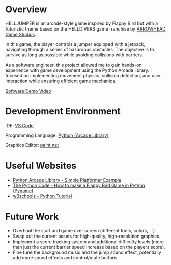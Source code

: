 # Overview

HELLJUMPER is an arcade-style game inspired by Flappy Bird but with a futuristic theme based on the HELLDIVERS game franchise by [ARROWHEAD Game Studios](https://www.arrowheadgamestudios.com/).

In this game, the player controls a jumper equipped with a jetpack, navigating through a series of hazardous obstacles. The objective is to survive as long as possible while avoiding collisions with barriers.

As a software engineer, this project allowed me to gain hands-on experience with game development using the Python Arcade library. I focused on implementing movement physics, collision detection, and user interaction while ensuring efficient game mechanics.

[Software Demo Video](http://youtube.link.goes.here)

# Development Environment

IDE: [VS Code](https://code.visualstudio.com/download)

Programming Language: [Python (Arcade Library)](https://api.arcade.academy/en/latest/)

Graphics Editor: [paint.net](https://www.getpaint.net/)

# Useful Websites

* [Python Arcade Library - Simple Platformer Example](https://api.arcade.academy/en/development/tutorials/platform_tutorial/index.html)
* [The Python Code - How to make a Flappy Bird Game in Python (Pygame)](https://thepythoncode.com/article/make-a-flappy-bird-game-python)
* [w3schools - Python Tutorial](https://www.w3schools.com/python/default.asp)

# Future Work

* Overhaul the start and game over screen (different fonts, colors, ...).
* Swap out the current assets for high-quality, high-resolution graphics.
* Implement a score tracking system and additional difficulty levels (more than just the current barrier speed increase based on the players score).
* Fine tune the background music and the jump sound effect, potentially add more sound effects and control/mute buttons.